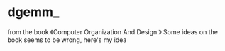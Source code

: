 # dgemm_
from the book 《Computer Organization And Design 》
Some ideas on the book seems to be wrong, here's my idea
